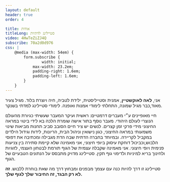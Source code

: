 ```yaml
---
layout: default
header: true
order: 4

title: אודות
titleLong: סטיילינג לדתיות
video: 4HwTeZiZJ4Q
subscribe: 70a2d0d976
css: |
    @media (max-width: 54em) {
        form.subscribe {
                width: initial;
            max-width: 23.2em;
            padding-right: 1.6em;
            padding-left: 1.6em;
        }
    }
---
```


אני, **לאה לאוקשטיין**, אמנית וסטייליסטית, ילידת לטביה, חיה ויוצרת בלוד. מגיל צעיר מאוד,כבר מגיל שמונה, התחלתי לימודי אמנות ואופנה. לימודי סטיילינג למדתי בשנקר.

חיי מאופיינים ע״י מעברים דרמטיים: ראשית ועיקר המעבר שעשיתי כגיורת מהעולם הנוצרי לעולם היהודי. מעבר נוסף בתור אישה שומרת הלכה בא לידי ביטוי במראה החיצוני מידי פרקי זמן קצרים. לנשים יש ציר חיים הסובב סביב תחנות מביאות שינוי משמעותי במראה החיצוני, כגון נישואין וניהול הבית, הריונות, לידות וגידול הילדים במקביל לקריירה. ובמיוחד בחברה הדתית שבה הדת מגבילה ומכתיבה את דפוסי הלבוש,וכביכול דוחקת עיסוק ביופי חיצוני, אני מאמינה שלא קיימת סתירה בין צניעות פנימית ויופי חיצוני. אני מאמינה שקבלה עצמית של הגוף תורמת לבטחון העצמי, לזוגיות ולחינוך בריא למיניות ולדימוי גוף תקין. סטיילינג מדויק מתבסס על הנתונים הטבעיים של הגוף.

סטיילינג זו דרך להיות כנה עם עצמך מבפנים ומבחוץ דרך מה שאת בוחרת ללבוש. **זה לא רק הבגד, זה החיבור שלך לגוף שלך.**
